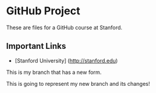 GitHub Project
==========================

These are files for a GitHub course at Stanford.

Important Links
--------------------------
* [Stanford University] (http://stanford.edu)

This is my branch that has a new form.

This is going to represent my new branch and its changes!